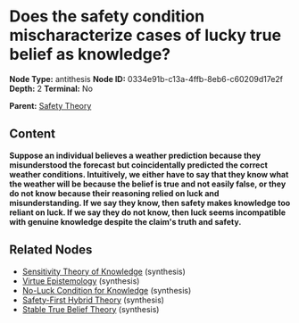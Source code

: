 # Does the safety condition mischaracterize cases of lucky true belief as knowledge?

**Node Type:** antithesis
**Node ID:** 0334e91b-c13a-4ffb-8eb6-c60209d17e2f
**Depth:** 2
**Terminal:** No

**Parent:** [Safety Theory](safety-theory.md)

## Content

**Suppose an individual believes a weather prediction because they misunderstood the forecast but coincidentally predicted the correct weather conditions. Intuitively, we either have to say that they know what the weather will be because the belief is true and not easily false, or they do not know because their reasoning relied on luck and misunderstanding. If we say they know, then safety makes knowledge too reliant on luck. If we say they do not know, then luck seems incompatible with genuine knowledge despite the claim's truth and safety.**

## Related Nodes

- [Sensitivity Theory of Knowledge](sensitivity-theory-of-knowledge.md) (synthesis)
- [Virtue Epistemology](virtue-epistemology.md) (synthesis)
- [No-Luck Condition for Knowledge](no-luck-condition-for-knowledge.md) (synthesis)
- [Safety-First Hybrid Theory](safety-first-hybrid-theory.md) (synthesis)
- [Stable True Belief Theory](stable-true-belief-theory.md) (synthesis)
